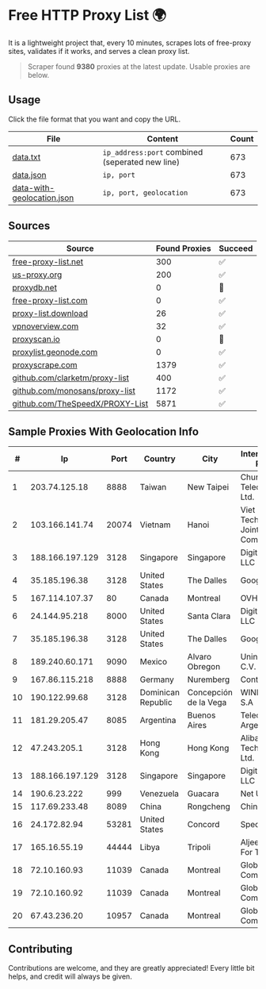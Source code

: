 
# Free HTTP Proxy List 🌍

It is a lightweight project that, every 10 minutes, scrapes lots of free-proxy sites, validates if it works, and serves a clean proxy list.


> Scraper found **9380** proxies at the latest update. Usable proxies are below.

## Usage

Click the file format that you want and copy the URL.


|File|Content|Count|
|----|-------|-----|
|[data.txt](https://raw.githubusercontent.com/themiralay/Proxy-List-World/master/data.txt)|`ip_address:port` combined (seperated new line)|673|
|[data.json](https://raw.githubusercontent.com/themiralay/Proxy-List-World/master/data.json)|`ip, port`|673|
|[data-with-geolocation.json](https://raw.githubusercontent.com/themiralay/Proxy-List-World/master/data-with-geolocation.json)|`ip, port, geolocation`|673|

## Sources

|Source|Found Proxies|Succeed|
|------|-------------|-------|
|[free-proxy-list.net](https://free-proxy-list.net)|300|✅|
|[us-proxy.org](https://www.us-proxy.org)|200|✅|
|[proxydb.net](http://proxydb.net)|0|🚫|
|[free-proxy-list.com](https://free-proxy-list.com/?page=&port=&type%5B%5D=http&type%5B%5D=https&up_time=0&search=Search)|0|✅|
|[proxy-list.download](https://www.proxy-list.download/HTTP)|26|✅|
|[vpnoverview.com](https://vpnoverview.com/privacy/anonymous-browsing/free-proxy-servers)|32|✅|
|[proxyscan.io](https://www.proxyscan.io)|0|🚫|
|[proxylist.geonode.com](https://proxylist.geonode.com/api/proxy-list?limit=300&page=1&sort_by=lastChecked&sort_type=desc&protocols=http,https)|0|✅|
|[proxyscrape.com](https://api.proxyscrape.com/v2/?request=displayproxies&protocol=http&timeout=10000&country=all&ssl=all&anonymity=all)|1379|✅|
|[github.com/clarketm/proxy-list](https://raw.githubusercontent.com/clarketm/proxy-list/master/proxy-list-raw.txt)|400|✅|
|[github.com/monosans/proxy-list](https://raw.githubusercontent.com/monosans/proxy-list/main/proxies/http.txt)|1172|✅|
|[github.com/TheSpeedX/PROXY-List](https://raw.githubusercontent.com/TheSpeedX/PROXY-List/master/http.txt)|5871|✅|


## Sample Proxies With Geolocation Info

|#|Ip|Port|Country|City|Internet Service Provider|
|-|--|----|-------|----|-------------------------|
|1|203.74.125.18|8888|Taiwan|New Taipei|Chunghwa Telecom Co., Ltd.|
|2|103.166.141.74|20074|Vietnam|Hanoi|Viet NAM Cloud Technology Joint Stock Company|
|3|188.166.197.129|3128|Singapore|Singapore|DigitalOcean, LLC|
|4|35.185.196.38|3128|United States|The Dalles|Google LLC|
|5|167.114.107.37|80|Canada|Montreal|OVH SAS|
|6|24.144.95.218|8000|United States|Santa Clara|DigitalOcean, LLC|
|7|35.185.196.38|3128|United States|The Dalles|Google LLC|
|8|189.240.60.171|9090|Mexico|Alvaro Obregon|Uninet S.A. de C.V.|
|9|167.86.115.218|8888|Germany|Nuremberg|Contabo GmbH|
|10|190.122.99.68|3128|Dominican Republic|Concepción de la Vega|WIND Telecom S.A|
|11|181.29.205.47|8085|Argentina|Buenos Aires|Telecom Argentina S.A|
|12|47.243.205.1|3128|Hong Kong|Hong Kong|Alibaba (US) Technology Co., Ltd.|
|13|188.166.197.129|3128|Singapore|Singapore|DigitalOcean, LLC|
|14|190.6.23.222|999|Venezuela|Guacara|Net Uno|
|15|117.69.233.48|8089|China|Rongcheng|Chinanet|
|16|24.172.82.94|53281|United States|Concord|Spectrum|
|17|165.16.55.19|44444|Libya|Tripoli|Aljeel Aljadeed For Technology|
|18|72.10.160.93|11039|Canada|Montreal|GloboTech Communications|
|19|72.10.160.92|11039|Canada|Montreal|GloboTech Communications|
|20|67.43.236.20|10957|Canada|Montreal|GloboTech Communications|



## Contributing

Contributions are welcome, and they are greatly appreciated! Every
little bit helps, and credit will always be given.

